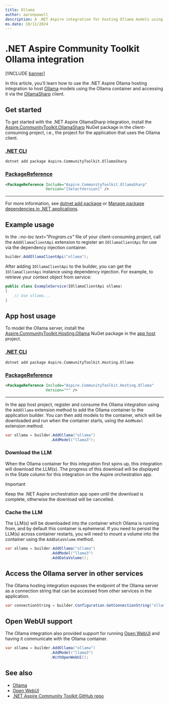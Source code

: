 ```yaml
---
title: Ollama
author: aaronpowell
description: A .NET Aspire integration for hosting Ollama models using the Ollama container and using OllamaSharp for client integrations.
ms.date: 10/11/2024
---
```


# .NET Aspire Community Toolkit Ollama integration

[!INCLUDE [banner](includes/banner.md)]

In this article, you'll learn how to use the .NET Aspire Ollama hosting integration to host [Ollama](https://ollama.com) models using the Ollama container and accessing it via the [OllamaSharp](https://www.nuget.org/packages/OllamaSharp) client.

## Get started

To get started with the .NET Aspire OllamaSharp integration, install the [Aspire.CommunityToolkit.OllamaSharp](https://github.com/orgs/CommunityToolkit/packages/nuget/package/Aspire.CommunityToolkit.OllamaSharp) NuGet package in the client-consuming project, i.e., the project for the application that uses the Ollama client.

### [.NET CLI](#tab/dotnet-cli)

```dotnetcli
dotnet add package Aspire.CommunityToolkit.OllamaSharp
```

### [PackageReference](#tab/package-reference)

```xml
<PackageReference Include="Aspire.CommunityToolkit.OllamaSharp"
                  Version="[SelectVersion]" />
```

---

For more information, see [dotnet add package](/dotnet/core/tools/dotnet-add-package) or [Manage package dependencies in .NET applications](/dotnet/core/tools/dependencies).

## Example usage

In the _::no-loc text="Program.cs"_ file of your client-consuming project, call the `AddOllamaClientApi` extension to register an `IOllamaClientApi` for use via the dependency injection container.

```csharp
builder.AddOllamaClientApi("ollama");
```

After adding `IOllamaClientApi` to the builder, you can get the `IOllamaClientApi` instance using dependency injection. For example, to retrieve your context object from service:

```csharp
public class ExampleService(IOllamaClientApi ollama)
{
    // Use ollama...
}
```

## App host usage

To model the Ollama server, install the [Aspire.CommunityToolkit.Hosting.Ollama](https://github.com/orgs/CommunityToolkit/packages/nuget/package/Aspire.CommunityToolkit.Hosting.Ollama) NuGet package in the [app host](xref:aspire/app-host) project.

### [.NET CLI](#tab/dotnet-cli)

```dotnetcli
dotnet add package Aspire.CommunityToolkit.Hosting.Ollama
```

### [PackageReference](#tab/package-reference)

```xml
<PackageReference Include="Aspire.CommunityToolkit.Hosting.Ollama"
                  Version="*" />
```

---

In the app host project, register and consume the Ollama integration using the `AddOllama` extension method to add the Ollama container to the application builder. You can then add models to the container, which will be downloaded and run when the container starts, using the `AddModel` extension method.

```csharp
var ollama = builder.AddOllama("ollama")
                    .AddModel("llama3");
```

### Download the LLM

When the Ollama container for this integration first spins up, this integration will download the LLM(s). The progress of this download will be displayed in the State column for this integration on the Aspire orchestration app.

> [!IMPORTANT]
> Keep the .NET Aspire orchestration app open until the download is complete, otherwise the download will be cancelled.

### Cache the LLM

The LLM(s) will be downloaded into the container which Ollama is running from, and by default this container is ephemeral. If you need to persist the LLM(s) across container restarts, you will need to mount a volume into the container using the `AddDataVolume` method.

```csharp
var ollama = builder.AddOllama("ollama")
                    .AddModel("llama3")
                    .AddDataVolume();
```

## Access the Ollama server in other services

The Ollama hosting integration exposes the endpoint of the Ollama server as a connection string that can be accessed from other services in the application.

```csharp
var connectionString = builder.Configuration.GetConnectionString("ollama");
```

## Open WebUI support

The Ollama integration also provided support for running [Open WebUI](https://openwebui.com/) and having it communicate with the Ollama container.

```csharp
var ollama = builder.AddOllama("ollama")
                    .AddModel("llama3")
                    .WithOpenWebUI();
```

## See also

- [Ollama](https://ollama.com)
- [Open WebUI](https://openwebui.com)
- [.NET Aspire Community Toolkit GitHub repo](https://github.com/CommunityToolkit/Aspire)
